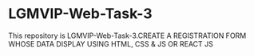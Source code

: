 # LGMVIP-Web-Task-3
This repository is LGMVIP-Web-Task-3.CREATE A REGISTRATION FORM WHOSE DATA DISPLAY  USING HTML, CSS &amp; JS OR REACT JS
